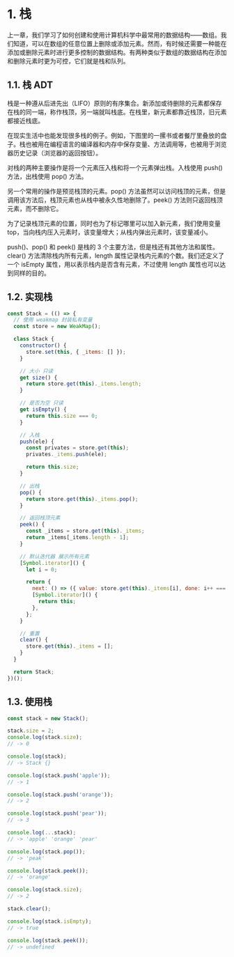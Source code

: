 # 1. 栈

上一章，我们学习了如何创建和使用计算机科学中最常用的数据结构——数组。我们知道，可以在数组的任意位置上删除或添加元素。然而，有时候还需要一种能在添加或删除元素时进行更多控制的数据结构。有两种类似于数组的数据结构在添加和删除元素时更为可控，它们就是栈和队列。

## 1.1. 栈 ADT

栈是一种遵从后进先出（LIFO）原则的有序集合。新添加或待删除的元素都保存在栈的同一端，称作栈顶，另一端就叫栈底。在栈里，新元素都靠近栈顶，旧元素都接近栈底。

在现实生活中也能发现很多栈的例子。例如，下图里的一摞书或者餐厅里叠放的盘子。栈也被用在编程语言的编译器和内存中保存变量、方法调用等，也被用于浏览器历史记录（浏览器的返回按钮）。

对栈的两种主要操作是将一个元素压入栈和将一个元素弹出栈。入栈使用 push() 方法，出栈使用 pop() 方法。

另一个常用的操作是预览栈顶的元素。pop() 方法虽然可以访问栈顶的元素，但是调用该方法后，栈顶元素也从栈中被永久性地删除了。peek() 方法则只返回栈顶元素，而不删除它。

为了记录栈顶元素的位置，同时也为了标记哪里可以加入新元素，我们使用变量 top，当向栈内压入元素时，该变量增大；从栈内弹出元素时，该变量减小。

push()、pop() 和 peek() 是栈的 3 个主要方法，但是栈还有其他方法和属性。clear() 方法清除栈内所有元素，length 属性记录栈内元素的个数。我们还定义了一个 isEmpty 属性，用以表示栈内是否含有元素，不过使用 length 属性也可以达到同样的目的。

## 1.2. 实现栈

```javascript
const Stack = (() => {
  // 使用 weakmap 封装私有变量
  const store = new WeakMap();

  class Stack {
    constructor() {
      store.set(this, { _items: [] });
    }

    // 大小 只读
    get size() {
      return store.get(this)._items.length;
    }

    // 是否为空 只读
    get isEmpty() {
      return this.size === 0;
    }

    // 入栈
    push(ele) {
      const privates = store.get(this);
      privates._items.push(ele);

      return this.size;
    }

    // 出栈
    pop() {
      return store.get(this)._items.pop();
    }

    // 返回栈顶元素
    peek() {
      const _items = store.get(this)._items;
      return _items[_items.length - 1];
    }

    // 默认迭代器 展示所有元素
    [Symbol.iterator]() {
      let i = 0;

      return {
        next: () => ({ value: store.get(this)._items[i], done: i++ === this.size }),
        [Symbol.iterator]() {
          return this;
        },
      };
    }

    // 重置
    clear() {
      store.get(this)._items = [];
    }
  }

  return Stack;
})();
```

## 1.3. 使用栈

```javascript
const stack = new Stack();

stack.size = 2;
console.log(stack.size);
// -> 0

console.log(stack);
// -> Stack {}

console.log(stack.push('apple'));
// -> 1

console.log(stack.push('orange'));
// -> 2

console.log(stack.push('pear'));
// -> 3

console.log(...stack);
// -> 'apple' 'orange' 'pear'

console.log(stack.pop());
// -> 'peak'

console.log(stack.peek());
// -> 'orange'

console.log(stack.size);
// -> 2

stack.clear();

console.log(stack.isEmpty);
// -> true

console.log(stack.peek());
// -> undefined
```
